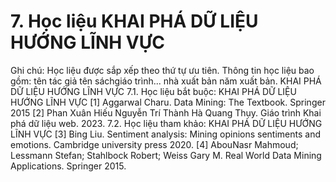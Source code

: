 # 7. Học liệu KHAI PHÁ DỮ LIỆU HƯỚNG LĨNH VỰC
Ghi chú: Học liệu được sắp xếp theo thứ tự ưu tiên. Thông tin học liệu bao gồm: tên tác giả tên sáchgiáo trình... nhà xuất bản năm xuất bản. KHAI PHÁ DỮ LIỆU HƯỚNG LĨNH VỰC
7.1. Học liệu bắt buộc: KHAI PHÁ DỮ LIỆU HƯỚNG LĨNH VỰC \[1\] Aggarwal Charu. Data Mining: The Textbook. Springer 2015 \[2\] Phan Xuân Hiếu Nguyễn Trí Thành Hà Quang Thụy. Giáo trình Khai phá dữ liệu web. 2023.
7.2. Học liệu tham khảo: KHAI PHÁ DỮ LIỆU HƯỚNG LĨNH VỰC \[3\] Bing Liu. Sentiment analysis: Mining opinions sentiments and emotions. Cambridge university press 2020. \[4\] AbouNasr Mahmoud; Lessmann Stefan; Stahlbock Robert; Weiss Gary M. Real World Data Mining Applications. Springer 2015.
